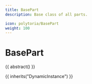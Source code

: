 ```yaml
---
title: BasePart
description: Base class of all parts.

icon: polytoria/BasePart
weight: 100
---
```


# BasePart

{{ abstract() }}

{{ inherits("DynamicInstance") }}
